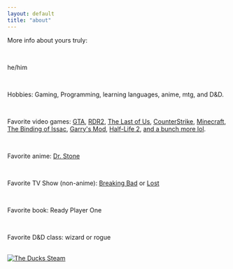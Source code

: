 ```yaml
---
layout: default
title: "about"
---
```


<div tag="infocontainer">
<div class="infos">
<p>More info about yours truly:</p>
<br>
<p>he/him</p>
<br>
<p>Hobbies: Gaming, Programming, learning languages, anime, mtg, and D&D.</p>
<br>
<p>Favorite video games: <a href="https://www.rockstargames.com/games?franchise=grand-theft-auto">GTA</a>, <a href="https://www.rockstargames.com/games/reddeadredemption2">RDR2</a>, <a href="https://www.playstation.com/en-us/the-last-of-us/">The Last of Us</a>, <a href="https://www.counter-strike.net/">CounterStrike</a>, <a href="https://minecraft.net">Minecraft</a>, <a href="https://www.nicalis.com/games/thebindingofisaacrepentance">The Binding of Issac</a>, <a href="https://gmod.facepunch.com/">Garry's Mod</a>, <a href="https://www.half-life.com/en/halflife2">Half-Life 2</a>, <a href="https://steamcommunity.com/id/the-duck-quack-quack/games/?tab=all">and a bunch more lol</a>.</p>
<br>
<p>Favorite anime: <a href="https://www.viz.com/dr-stone">Dr. Stone</a></p>
<br>
<p>Favorite TV Show (non-anime): <a href="https://www.sonypictures.com/tv/breakingbad">Breaking Bad</a> or <a href="https://abc.com/primetime/lost/index?pn=index">Lost</a></p>
<br>
<p>Favorite book: Ready Player One</p>
<br>
<p>Favorite D&D class: wizard or rogue</p>
<br>
<a href="https://steamcommunity.com/id/the-duck-quack-quack/"><img src="https://www.steamidfinder.com/signature/76561199058891639.png" alt="The Ducks Steam" title="The Ducks Steam"/></a>        </div>
</div>
